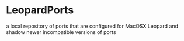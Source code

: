 # LeopardPorts
a local repository of ports that are configured for MacOSX Leopard and shadow newer incompatible versions of ports
